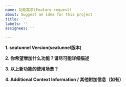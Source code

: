 ```yaml
---
name: 功能需求(Feature request)
about: Suggest an idea for this project
title: ''
labels: ''
assignees: ''

---
```


**1. seatunnel Version(seatunnel版本)**

**2. 你希望增加什么功能？请尽可能详细描述**

**3. 以上新功能的使用场景？**

**4. Additional Context Information /  其他附加信息（如有）**
